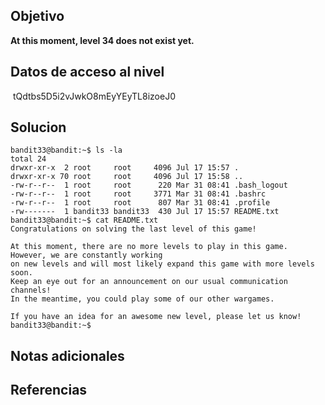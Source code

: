 ## Objetivo
**At this moment, level 34 does not exist yet.**
## Datos de acceso al nivel
 tQdtbs5D5i2vJwkO8mEyYEyTL8izoeJ0

## Solucion
```
bandit33@bandit:~$ ls -la
total 24
drwxr-xr-x  2 root     root     4096 Jul 17 15:57 .
drwxr-xr-x 70 root     root     4096 Jul 17 15:58 ..
-rw-r--r--  1 root     root      220 Mar 31 08:41 .bash_logout
-rw-r--r--  1 root     root     3771 Mar 31 08:41 .bashrc
-rw-r--r--  1 root     root      807 Mar 31 08:41 .profile
-rw-------  1 bandit33 bandit33  430 Jul 17 15:57 README.txt
bandit33@bandit:~$ cat README.txt
Congratulations on solving the last level of this game!

At this moment, there are no more levels to play in this game. However, we are constantly working
on new levels and will most likely expand this game with more levels soon.
Keep an eye out for an announcement on our usual communication channels!
In the meantime, you could play some of our other wargames.

If you have an idea for an awesome new level, please let us know!
bandit33@bandit:~$
```
## Notas adicionales

## Referencias
